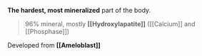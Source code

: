 **The hardest, most mineralized** part of the body.
> 96% mineral, mostly **[[Hydroxylapatite]]** ([[Calcium]] and [[Phosphase]])

Developed from **[[Ameloblast]]**